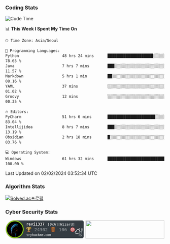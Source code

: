 ### Coding Stats

<!--START_SECTION:waka-->
![Code Time](http://img.shields.io/badge/Code%20Time-138%20hrs%2048%20mins-blue)

📊 **This Week I Spent My Time On** 

```text
🕑︎ Time Zone: Asia/Seoul

💬 Programming Languages: 
Python                   48 hrs 24 mins      ████████████████████░░░░░   78.65 % 
Java                     7 hrs 7 mins        ███░░░░░░░░░░░░░░░░░░░░░░   11.57 % 
Markdown                 5 hrs 1 min         ██░░░░░░░░░░░░░░░░░░░░░░░   08.16 % 
YAML                     37 mins             ░░░░░░░░░░░░░░░░░░░░░░░░░   01.02 % 
Groovy                   12 mins             ░░░░░░░░░░░░░░░░░░░░░░░░░   00.35 % 

🔥 Editors: 
PyCharm                  51 hrs 6 mins       █████████████████████░░░░   83.04 % 
Intellijidea             8 hrs 7 mins        ███░░░░░░░░░░░░░░░░░░░░░░   13.19 % 
Obsidian                 2 hrs 18 mins       █░░░░░░░░░░░░░░░░░░░░░░░░   03.76 % 

💻 Operating System: 
Windows                  61 hrs 32 mins      █████████████████████████   100.00 % 
```


 Last Updated on 02/02/2024 03:52:34 UTC
<!--END_SECTION:waka-->

### Algorithm Stats

[![Solved.ac프로필](http://mazassumnida.wtf/api/v2/generate_badge?boj=revi1337)](https://solved.ac/revi1337)

### Cyber Security Stats

[![revi1337's tryhackme stats](https://raw.githubusercontent.com/Revi1337/Revi1337/main/assets/thm_propic.png)][tryhackme]
[<img src="https://www.hackthebox.com/badge/image/1002993" width="248.01" height="57">][hackthebox]


[website]: https://revi1337.com
[tryhackme]: https://tryhackme.com/p/revi1337
[hackthebox]: https://app.hackthebox.com/profile/1002993

